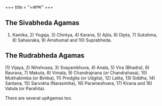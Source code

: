 +++
title = "+आगमः"
+++
## The Sivabheda Agamas
1) Kamika, 2) Yogaja, 3) Chintya, 4) Karana, 5) Ajita, 6) Dipta, 7) Sukshma, 8) Sahasraka, 9) Amshumat and 10) Suprabheda.

## The Rudrabheda Agamas
(1) Vijaya, 2) Nihshvasa, 3) Svayambhuva, 4) Anala, 5) Vira (Bhadra), 6) Raurava, 7) Makuta, 8) Vimala, 9) Chandrajnana (or Chandrahasa), 10) Mukhabimba (or Bimba), 11) Prodgita (or Udgita), 12) Lalita, 13) Siddha, 14) Santana, 15) Sarvokta (Narasimha), 16) Parameshvara, 17) Kirana and 18) Vatula (or Parahita).

There are several upAgamas too.